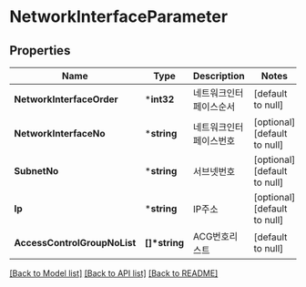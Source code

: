 # NetworkInterfaceParameter

## Properties
Name | Type | Description | Notes
------------ | ------------- | ------------- | -------------
**NetworkInterfaceOrder** | ***int32** | 네트워크인터페이스순서 | [default to null]
**NetworkInterfaceNo** | ***string** | 네트워크인터페이스번호 | [optional] [default to null]
**SubnetNo** | ***string** | 서브넷번호 | [optional] [default to null]
**Ip** | ***string** | IP주소 | [optional] [default to null]
**AccessControlGroupNoList** | **[]\*string** | ACG번호리스트 | [default to null]

[[Back to Model list]](../README.md#documentation-for-models) [[Back to API list]](../README.md#documentation-for-api-endpoints) [[Back to README]](../README.md)


